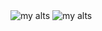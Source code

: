  <img align="center" src="https://github-readme-stats.vercel.app/api?username=amxterasus&show_icons=true&theme=tokyonight" alt="my alts" />  <img align="center" src="https://github-readme-stats.vercel.app/api/top-langs?username=amxterasus&show_icons=true&theme=tokyonight" alt="my alts" /> 

